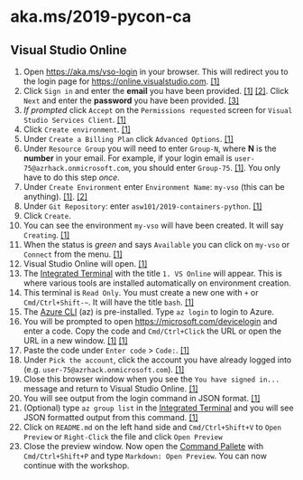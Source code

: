 # aka.ms/2019-pycon-ca

## Visual Studio Online

1. Open <https://aka.ms/vso-login> in your browser. This will redirect you to the login page for <https://online.visualstudio.com>. [[1]](https://180300static.blob.core.windows.net/github/191100-images/image-001a.png)
1. Click `Sign in` and enter the **email** you have been provided. [[1]](https://180300static.blob.core.windows.net/github/191100-images/image-002a.png) [[2]](https://180300static.blob.core.windows.net/github/191100-images/image-003a.png). Click `Next` and enter the **password** you have been provided. [[3]](https://180300static.blob.core.windows.net/github/191100-images/image-004a.png)
1. _If prompted_ click `Accept` on the `Permissions requested` screen for `Visual Studio Services Client`. [[1]](https://180300static.blob.core.windows.net/github/191100-images/image-005a.png)
1. Click `Create environment`. [[1]](https://180300static.blob.core.windows.net/github/191100-images/image-006a.png)
1. Under `Create a Billing Plan` click `Advanced Options`. [[1]](https://180300static.blob.core.windows.net/github/191100-images/image-007a.png)
1. Under `Resource Group` you will need to enter `Group-N`, where **N** is the **number** in your email. For example, if your login email is `user-75@azrhack.onmicrosoft.com`, you should enter `Group-75`. [[1]](https://180300static.blob.core.windows.net/github/191100-images/image-009a.png). You only have to do this step *once*.
1. Under `Create Environment` enter `Environment Name`: `my-vso` (this can be anything). [[1]](https://180300static.blob.core.windows.net/github/191100-images/image-010a.png). [[2]](https://180300static.blob.core.windows.net/github/191100-images/image-011a.png)
1. Under `Git Repository`: enter `asw101/2019-containers-python`. [[1]](https://180300static.blob.core.windows.net/github/191100-images/image-011a.png)
1. Click `Create`.
1. You can see the environment `my-vso` will have been created. It will say `Creating`. [[1]](https://180300static.blob.core.windows.net/github/191100-images/image-013a.png)
1. When the status is *green* and says `Available` you can click on `my-vso` or `Connect` from the menu. [[1]](https://180300static.blob.core.windows.net/github/191100-images/image-014a.png)
1. Visual Studio Online will open. [[1]](https://180300static.blob.core.windows.net/github/191100-images/image-015a.png)
1. The [Integrated Terminal]() with the title `1. VS Online` will appear. This is where various tools are installed automatically on environment creation. 
1. This terminal is `Read Only`. You must create a new one with `+` or `Cmd/Ctrl+Shift-~`. It will have the title `bash`. [[1]](https://180300static.blob.core.windows.net/github/191100-images/image-017a.png)
1. The [Azure CLI]() (az) is pre-installed. Type `az login` to login to Azure.
1. You will be prompted to open <https://microsoft.com/devicelogin> and enter a code. Copy the code and `Cmd/Ctrl+Click` the URL or open the URL in a new window. [[1]](https://180300static.blob.core.windows.net/github/191100-images/image-018a.png) [[1]](https://180300static.blob.core.windows.net/github/191100-images/image-019a.png)
1. Paste the code under `Enter code` > `Code:`. [[1]](https://180300static.blob.core.windows.net/github/191100-images/image-020a.png)
1. Under `Pick the account`, click the account you have already logged into (e.g. `user-75@azrhack.onmicrosoft.com`). [[1]](https://180300static.blob.core.windows.net/github/191100-images/image-021a.png)
1. Close this browser window when you see the `You have signed in...` message and return to Visual Studio Online. [[1]](https://180300static.blob.core.windows.net/github/191100-images/image-022a.png)
1. You will see output from the login command in JSON format. [[1]](https://180300static.blob.core.windows.net/github/191100-images/image-023a.png)
1. (Optional) type `az group list` in the [Integrated Terminal]() and you will see JSON formatted output from this command. [[1]](https://180300static.blob.core.windows.net/github/191100-images/image-024a.png)
1. Click on `README.md` on the left hand side and `Cmd/Ctrl+Shift+V` to `Open Preview` or `Right-Click` the file and click `Open Preview`
1. Close the preview window. Now open the [Command Pallete](https://code.visualstudio.com/docs/getstarted/userinterface#_command-palette) with `Cmd/Ctrl+Shift+P` and type `Markdown: Open Preview`. You can now continue with the workshop.
